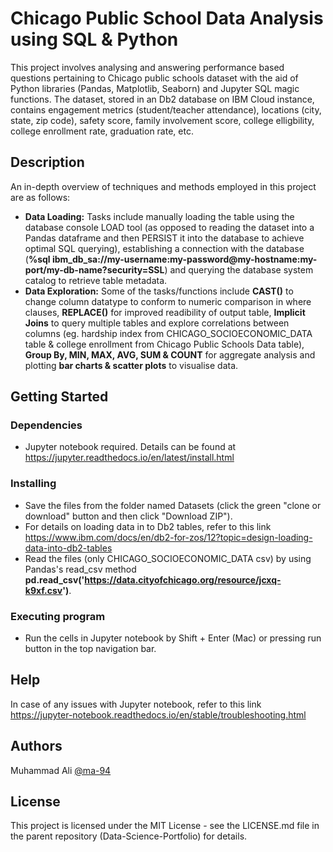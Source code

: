 # Chicago Public School Data Analysis using SQL & Python

This project involves analysing and answering performance based questions pertaining to Chicago public schools dataset with the aid of Python libraries (Pandas, Matplotlib, Seaborn) and Jupyter SQL magic functions. The dataset, stored in an Db2 database on IBM Cloud instance, contains engagement metrics (student/teacher attendance), locations (city, state, zip code), safety score, family involvement score, college elligbility, college enrollment rate, graduation rate, etc.

## Description

An in-depth overview of techniques and methods employed in this project are as follows:
- **Data Loading:** Tasks include manually loading the table using the database console LOAD tool (as opposed to reading the dataset into a Pandas dataframe and then PERSIST it into the database to achieve optimal SQL querying), establishing a connection with the database (**%sql ibm_db_sa://my-username:my-password@my-hostname:my-port/my-db-name?security=SSL**) and querying the database system catalog to retrieve table metadata.
- **Data Exploration:** Some of the tasks/functions include **CAST()** to change column datatype to conform to numeric comparison in where clauses, **REPLACE()** for improved readibility of output table, **Implicit Joins** to query multiple tables and explore correlations between columns (eg. hardship index from CHICAGO_SOCIOECONOMIC_DATA table & college enrollment from Chicago Public Schools Data table), **Group By, MIN, MAX, AVG, SUM & COUNT** for aggregate analysis and plotting **bar charts & scatter plots** to visualise data.

## Getting Started

### Dependencies

* Jupyter notebook required. Details can be found at https://jupyter.readthedocs.io/en/latest/install.html 

### Installing

* Save the files from the folder named Datasets (click the green "clone or download" button and then click "Download ZIP").
* For details on loading data in to Db2 tables, refer to this link https://www.ibm.com/docs/en/db2-for-zos/12?topic=design-loading-data-into-db2-tables
* Read the files (only CHICAGO_SOCIOECONOMIC_DATA csv) by using Pandas's read_csv method **pd.read_csv('https://data.cityofchicago.org/resource/jcxq-k9xf.csv')**.

### Executing program

* Run the cells in Jupyter notebook by Shift + Enter (Mac) or pressing run button in the top navigation bar.

## Help

In case of any issues with Jupyter notebook, refer to this link https://jupyter-notebook.readthedocs.io/en/stable/troubleshooting.html

## Authors

Muhammad Ali
[@ma-94](https://www.linkedin.com/in/muhammadali7/)

## License

This project is licensed under the MIT License - see the LICENSE.md file in the parent repository (Data-Science-Portfolio) for details.
